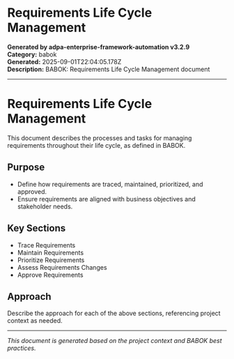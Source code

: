 # Requirements Life Cycle Management

**Generated by adpa-enterprise-framework-automation v3.2.9**  
**Category:** babok  
**Generated:** 2025-09-01T22:04:05.178Z  
**Description:** BABOK: Requirements Life Cycle Management document

---

# Requirements Life Cycle Management

This document describes the processes and tasks for managing requirements throughout their life cycle, as defined in BABOK.

## Purpose
- Define how requirements are traced, maintained, prioritized, and approved.
- Ensure requirements are aligned with business objectives and stakeholder needs.

## Key Sections
- Trace Requirements
- Maintain Requirements
- Prioritize Requirements
- Assess Requirements Changes
- Approve Requirements

## Approach
Describe the approach for each of the above sections, referencing project context as needed.

---
*This document is generated based on the project context and BABOK best practices.*
